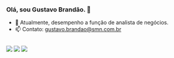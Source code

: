 ### Olá, sou Gustavo Brandão. 👋

- 🔭 Atualmente, desempenho a função de analista de negócios.
- 📫 Contato: gustavo.brandao@smn.com.br
##
<div> 

  <a href="[https://instagram.com/gustavobrandaocl](https://www.instagram.com/gustavobrandaocl/)" target="_blank"><img src="https://img.shields.io/badge/-Instagram-%23E4405F?style=for-the-badge&logo=instagram&logoColor=white" target="_blank"></a>
  <a href = "mailto:gustavob096@gmail.com"><img src="https://img.shields.io/badge/-Gmail-%23333?style=for-the-badge&logo=gmail&logoColor=white" target="_blank"></a>
  <a href="https://www.linkedin.com/in/gustavo-brandao-lima/" target="_blank"><img src="https://img.shields.io/badge/-LinkedIn-%230077B5?style=for-the-badge&logo=linkedin&logoColor=white" target="_blank"></a> 
</div>
